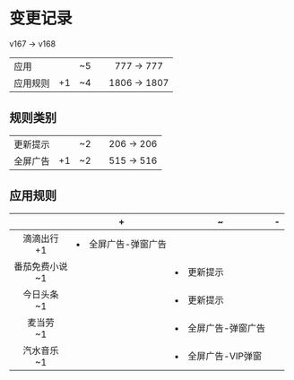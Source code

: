 # 变更记录

v167 -> v168

||||||
|-|:-:|:-:|:-:|:-:|
|应用||~5||777 -> 777|
|应用规则|+1|~4||1806 -> 1807|

## 规则类别

||||||
|-|:-:|:-:|:-:|:-:|
|更新提示||~2||206 -> 206|
|全屏广告|+1|~2||515 -> 516|

## 应用规则

||+|~|-|
|:-:|-|-|-|
|滴滴出行<br>+1|<li>全屏广告-弹窗广告|||
|番茄免费小说<br>~1||<li>更新提示||
|今日头条<br>~1||<li>更新提示||
|麦当劳<br>~1||<li>全屏广告-弹窗广告||
|汽水音乐<br>~1||<li>全屏广告-VIP弹窗||
